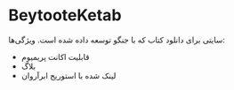 # BeytooteKetab
سایتی برای دانلود کتاب که با جنگو توسعه داده شده است.
ویژگی‌ها:
- قابلیت اکانت پریمیوم
- بلاگ
- لینک شده با استوریج ابرآروان
